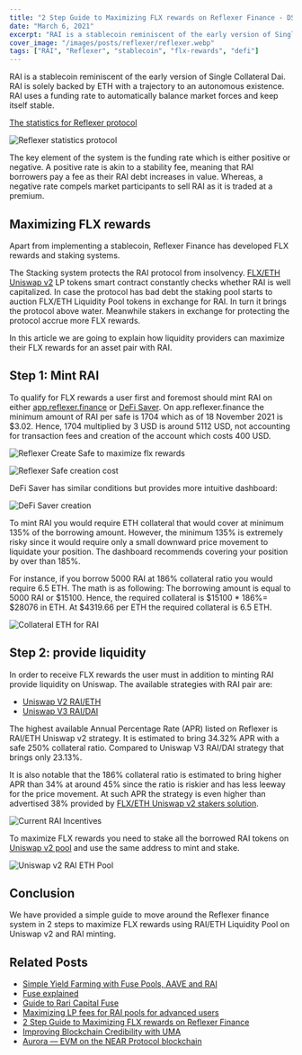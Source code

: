 ```yaml
---
title: "2 Step Guide to Maximizing FLX rewards on Reflexer Finance - DSPYT"
date: "March 6, 2021"
excerpt: "RAI is a stablecoin reminiscent of the early version of Single Collateral DAI. It is solely backed by ETH."
cover_image: "/images/posts/reflexer/reflexer.webp"
tags: ["RAI", "Reflexer", "stablecoin", "flx-rewards", "defi"]
---
```


RAI is a stablecoin reminiscent of the early version of Single Collateral Dai. RAI is solely backed by ETH with a trajectory to an autonomous existence. RAI uses a funding rate to automatically balance market forces and keep itself stable.

[The statistics for Reflexer protocol](https://oldstats.reflexer.finance/)

![Reflexer statistics protocol](/images/posts/reflexer/reflexerstats.webp)

The key element of the system is the funding rate which is either positive or negative. A positive rate is akin to a stability fee, meaning that RAI borrowers pay a fee as their RAI debt increases in value. Whereas, a negative rate compels market participants to sell RAI as it is traded at a premium.

## Maximizing FLX rewards

Apart from implementing a stablecoin, Reflexer Finance has developed FLX rewards and staking systems.

The Stacking system protects the RAI protocol from insolvency. [FLX/ETH Uniswap v2](https://v2.info.uniswap.org/pair/0xd6f3768e62ef92a9798e5a8cedd2b78907cecef9) LP tokens smart contract constantly checks whether RAI is well capitalized. In case the protocol has bad debt the staking pool starts to auction FLX/ETH Liquidity Pool tokens in exchange for RAI. In turn it brings the protocol above water. Meanwhile stakers in exchange for protecting the protocol accrue more FLX rewards.

In this article we are going to explain how liquidity providers can maximize their FLX rewards for an asset pair with RAI.

## Step 1: Mint RAI

To qualify for FLX rewards a user first and foremost should mint RAI on either [app.reflexer.finance](https://app.reflexer.finance) or [DeFi Saver](https://app.defisaver.com/reflexer/manage).
On app.reflexer.finance the minimum amount of RAI per safe is 1704 which as of 18 November 2021 is $3.02. Hence, 1704 multiplied by 3 USD is around 5112 USD, not accounting for transaction fees and creation of the account which costs 400 USD.

![Reflexer Create Safe to maximize flx rewards](/images/posts/reflexer/reflexercreate.webp)

![Reflexer Safe creation cost](/images/posts/reflexer/reflxer2.webp)

DeFi Saver has similar conditions but provides more intuitive dashboard:

![DeFi Saver creation](/images/posts/reflexer/reflxer3.webp)

To mint RAI you would require ETH collateral that would cover at minimum 135% of the borrowing amount. However, the minimum 135% is extremely risky since it would require only a small downward price movement to liquidate your position. The dashboard recommends covering your position by over than 185%.

For instance, if you borrow 5000 RAI at 186% collateral ratio you would require 6.5 ETH. The math is as following:
The borrowing amount is equal to 5000 RAI or $15100. Hence, the required collateral is $15100 \* 186%= $28076 in ETH. At $4319.66 per ETH the required collateral is 6.5 ETH.

![Collateral ETH for RAI](/images/posts/reflexer/reflexer5.webp)

## Step 2: provide liquidity

In order to receive FLX rewards the user must in addition to minting RAI provide liquidity on Uniswap. The available strategies with RAI pair are:

- [Uniswap V2 RAI/ETH](https://docs.reflexer.finance/incentives/rai-mint-+-lp-incentives-program)
- [Uniswap V3 RAI/DAI](https://docs.reflexer.finance/incentives/rai-uniswap-v3-mint-+-lp-incentives-program)

The highest available Annual Percentage Rate (APR) listed on Reflexer is RAI/ETH Uniswap v2 strategy. It is estimated to bring 34.32% APR with a safe 250% collateral ratio. Compared to Uniswap V3 RAI/DAI strategy that brings only 23.13%.

It is also notable that the 186% collateral ratio is estimated to bring higher APR than 34% at around 45% since the ratio is riskier and has less leeway for the price movement. At such APR the strategy is even higher than advertised 38% provided by [FLX/ETH Uniswap v2 stakers solution](https://docs.reflexer.finance/incentives/flx-staking).

![Current RAI Incentives](/images/posts/reflexer/reflexer8.webp)

To maximize FLX rewards you need to stake all the borrowed RAI tokens on [Uniswap v2 pool](https://app.uniswap.org/#/add/v2/ETH/0x03ab458634910AaD20eF5f1C8ee96F1D6ac54919) and use the same address to mint and stake.

![Uniswap v2 RAI ETH Pool](/images/posts/reflexer/reflexer10.webp)

## Conclusion

We have provided a simple guide to move around the Reflexer finance system in 2 steps to maximize FLX rewards using RAI/ETH Liquidity Pool on Uniswap v2 and RAI minting.

## Related Posts

- [Simple Yield Farming with Fuse Pools, AAVE and RAI](https://dspyt.com/simple-yield-farming-with-fuse-pools-aave-and-rai)
- [Fuse explained](https://medium.com/rari-capital/fuse-explained-3ef2e0747953)
- [Guide to Rari Capital Fuse](https://medium.com/stakingbits/guide-to-rari-capital-fuse-permissionless-money-markets-2632a2a72929)
- [Maximizing LP fees for RAI pools for advanced users](https://dspyt.com/maximizing-lp-fees-for-rai-pools-for-advanced-users)
- [2 Step Guide to Maximizing FLX rewards on Reflexer Finance](https://dspyt.com/2-step-guide-to-maximizing-flx-rewards)
- [Improving Blockchain Credibility with UMA](https://dspyt.com/improving-blockchain-credibility-with-uma)
- [Aurora — EVM on the NEAR Protocol blockchain](https://dspyt.com/aurora-near-protocol-evm)
